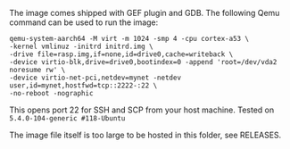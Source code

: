The image comes shipped with GEF plugin and GDB. The following Qemu command can be used to run the image:
```
qemu-system-aarch64 -M virt -m 1024 -smp 4 -cpu cortex-a53 \
-kernel vmlinuz -initrd initrd.img \
-drive file=rasp.img,if=none,id=drive0,cache=writeback \
-device virtio-blk,drive=drive0,bootindex=0 -append 'root=/dev/vda2 noresume rw' \
-device virtio-net-pci,netdev=mynet -netdev user,id=mynet,hostfwd=tcp::2222-:22 \
-no-reboot -nographic
```

This opens port 22 for SSH and SCP from your host machine. Tested on `5.4.0-104-generic #118-Ubuntu`

The image file itself is too large to be hosted in this folder, see RELEASES.
